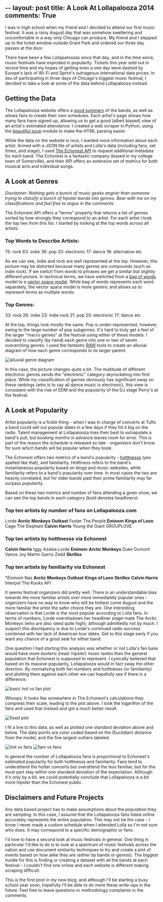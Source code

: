 --
layout: post
title: A Look At Lollapalooza 2014
comments: True
--

I was in high school when my friend and I decided to attend our first music festival. It was a rainy August day that was somehow sweltering and uncomfortable in a way only Chicago can produce. My friend and I stepped up to the ticket window outside Grant Park and ordered our three day passes at the door.

There have been a few Lollapaloozas since that day, and in the time since, music festivals have exploded in popularity. Tickets this year sold out in record time and my hopes of getting even a one day were dashed by Europe's lack of Wi-Fi and Sprint's outrageous international data prices. In lieu of participating in three days of Chicago's biggest music festival, I decided to take a look at some of the data behind Lollapalooza instead. 

## Getting the Data
The Lollapalooza website offers a [good summary](http://www.lollapalooza.com/2014-artist-list) of the bands, as well as allows fans to create their own schedules. Each artist's page shows how many fans have signed up, allowing us to get a good (albeit biased) view of an artist's estimated attendance. I created a web scraper in Python, using the [beautiful soup](http://www.crummy.com/software/BeautifulSoup/) module to make the HTML parsing easier. 

While the data on the website is nice, I wanted more information about each artist. Armed with a JSON file of artists and Lolla's data (including fans, set times, and stage), I used [The Echonest API](http://developer.echonest.com) to request additional metadata for each band. The Echonest is a fantastic company (based in my college town of Somerville), and their API offers an extensive set of metrics for both musical acts and individual songs.

## A Look at Genres
*Disclaimer: Nothing gets a bunch of music geeks angrier than someone trying to classify a bunch of hipster bands into genres. Bear with me on my classifications and feel free to argue in the comments.*

The Echonest API offers a "terms" property that returns a list of genres sorted by how strongly they correspond to an artist. For each artist I took the top two from this list. I started by looking at the top words across all artists:

### Top Words to Describe Artists:
75: rock
63: indie
36: pop
20: electronic
17: dance
16: alternative
etc

As we can see, indie and rock are well represented at the top. However, this picture may be distorted because many genres are compounds (such as indie rock). If we switch from words to phrases we get a similar but slightly different picture. In technical terms, we have switched from a [bag of words](http://en.wikipedia.org/wiki/Bag-of-words_model) model to a [vector space model](http://en.wikipedia.org/wiki/Vector_space_model). While bag of words represents each word separately, the vector space model is more generic and allows us to represent terms as multiple words:

### Top Genres:
33: rock
26: indie
23: indie rock
21: pop
20: electronic
17: dance
etc

At the top, things look mostly the same. Pop is under-represented, however, owing to the large number of pop subgenres. It's hard to truly get a feel of the larger "macro genres" at the festival using either of these models. I decided to classify (by hand) each genre into one or two of seven overarching genres. I used the fantastic [RAW](http://raw.densitydesign.org/) tools to create an alluvial diagram of how each genre corresponds to its larger parent:

![alluvial genre diagram](/assets/look-at-lolla/genres.png)

In this case, the picture changes quite a bit. The multitude of different electronic genres sends the "electronic" category skyrocketing into first place. While my classification of genres obviously has significant sway on these rankings (who is to say all dance music is electronic), this view is consistent with the rise of EDM and the popularity of the DJ stage Perry's at the festival.

## A Look at Popularity
Artist popularity is a fickle thing - when I was in charge of concerts at Tufts a band could sell out popular dates in a few days if they hit it big on the radio. Talent management at Lollapalooza tries their best to extrapolate a band's pull, but booking months in advance leaves room for error. This is part of the reason the schedule is released so late - organizers don't know for sure which bands will be popular when they book.

The Echonest offers two metrics of a band's popularity - [hotttnesss](http://developer.echonest.com/docs/v4/artist.html) (yes spelled like that), and familiarity. Hotttness refers to the band's instantaneous popularity based on blogs and music websites, while familiarity refers to a band's popularity over time. In most cases the two are heavily correlated, but for older bands past their prime familiarity may far surpass popularity.

Based on these two metrics and number of fans attending a given show, we can see the top bands in each category (bold denotes headliners):

### Top ten artists by number of fans on Lollapalooza.com
Lorde
**Arctic Monkeys**
**Outkast**
Foster The People
**Eminem**
**Kings of Leon**
Cage The Elephant
**Calvin Harris**
Young the Giant
GROUPLOVE

### Top ten artists by hotttnesss via Echonest
**Calvin Harris**
Iggy Azalea
Lorde
**Eminem**
**Arctic Monkeys**
Duke Dumont
Vance Joy
Martin Garrix
Zedd
**Skrillex**

### Top ten artists by familiarity via Echonest
**Eminem*
Nas
**Arctic Monkeys**
**Outkast**
**Kings of Leon**
**Skrillex**
**Calvin Harris**
Interpol
The Kooks
AFI

It seems festival organizers did pretty well. There is an understandable bias towards the more familiar artists over more immediately popular ones - organizers have no way to know who will be hottest come August and the more familiar the artist the safer choice they are. One interesting observation is that Lorde is the most popular according to Lolla fans. In terms of numbers, Lorde overshadows her headliner stage-mate The Arctic Monkeys (who are also rated quite high), although admittedly not by much. I suspect this discrepancy is due to Lorde's continued radio success combined with her lack of American tour dates. Get to this stage early if you want any chance of a good seat for either band.

One question I had starting this analysis was whether or not Lolla's fan base would have more esoteric (read: hipster) music tastes than the general population that Echonest is supposed to represent. I cynically believed that based on its massive popularity, Lollapalooza would in fact sway the other direction. By normalizing both fan numbers and hotttnesss (or familiarity) and plotting them against each other we can hopefully see if there is a difference.

![basic hot vs fan plot](/assets/look-at-lolla/rawplot.png)

Whoops. It looks like somewhere in The Echonest's calculations they compress their scale, leading to the plot above. I took the logarithm of the fans and used that instead and got a much better result.

![fixed plot](/assets/look-at-lolla/rawplot_adj.png)

I fit a line to this data, as well as plotted one standard deviation above and below. The data points are color coded based on the (Euclidian) distance from the model, and the five largest outliers labeled.

![hot vs fans](/assets/look-at-lolla/hotttnesss.png) ![fam vs fans](/assets/look-at-lolla/familiarity.png)

In general the number of Lollapalooza fans is proportional to Echonest's estimated popularity for both hotttnesss and familiarity. Fans tend to underattend the hotter concerts but overattend the less familiar, but for the most part stay within one standard deviation of the expectation. Although it's only by a bit, we could potentially conclude that Lollapalooza is a bit more hipster than the Echonest public. 

## Disclaimers and Future Projects
Any data based project has to make assumptions about the population they are sampling. In this case, I assume that the Lollapalooza fans listed online accurately represents the entire population. This may not be the case - I know I never made a custom schedule when I attended Lolla so I'm not sure who does. It may correspond to a specific demographic or fans.

I'd love to have a second look at music festivals in general. One thing in particular I'd like to do is to look at a spectrum of music festivals across the nation and use document similarity techniques to try and create a plot of events based on how alike they are (either by bands or genres). The biggest hurdle for this is finding or creating a dataset with all the bands at each festival - I couldn't find one online and each website is different making scraping difficult.

This is the first post in my new blog, and although I'll be starting a busy school year soon, hopefully I'll be able to do more these write-ups in the future. Feel free to leave questions or methodology complaints in the comments.